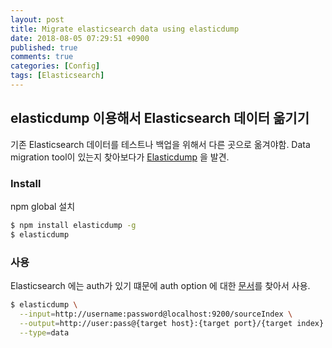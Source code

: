 ```yaml
---
layout: post
title: Migrate elasticsearch data using elasticdump
date: 2018-08-05 07:29:51 +0900
published: true
comments: true
categories: [Config]
tags: [Elasticsearch]
---
```


## elasticdump 이용해서 Elasticsearch 데이터 옮기기
기존 Elasticsearch 데이터를 테스트나 백업을 위해서 다른 곳으로 옮겨야함.
Data migration tool이 있는지 찾아보다가 [Elasticdump](https://github.com/taskrabbit/elasticsearch-dump) 을 발견.

### Install
npm global 설치
```sh
$ npm install elasticdump -g
$ elasticdump
```

### 사용
Elasticsearch 에는 auth가 있기 떄문에 auth option 에 대한 [문서](https://github.com/taskrabbit/elasticsearch-dump/wiki)를 찾아서 사용.
```sh
$ elasticdump \
  --input=http://username:password@localhost:9200/sourceIndex \
  --output=http://user:pass@{target host}:{target port}/{target index} \
  --type=data
```